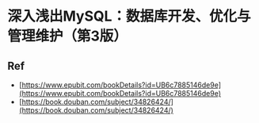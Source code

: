 # 深入浅出MySQL：数据库开发、优化与管理维护（第3版）

## Ref

* [https://www.epubit.com/bookDetails?id=UB6c7885146de9e](https://www.epubit.com/bookDetails?id=UB6c7885146de9e)
* [https://book.douban.com/subject/34826424/](https://book.douban.com/subject/34826424/)